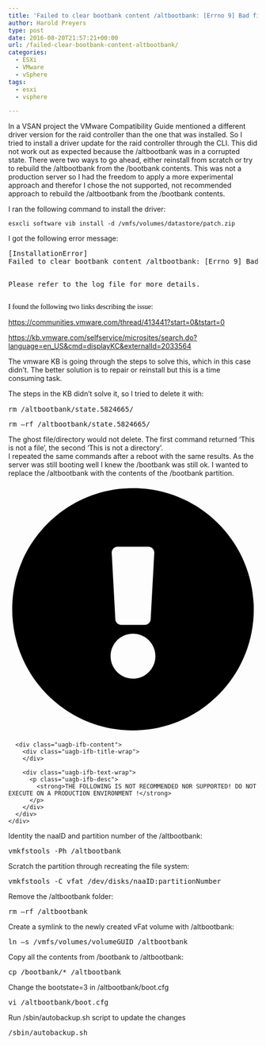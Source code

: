 ```yaml
---
title: 'Failed to clear bootbank content /altbootbank: [Errno 9] Bad file descriptor: ‘/altbootbank/state.xxxxxxx’'
author: Harold Preyers
type: post
date: 2016-08-20T21:57:21+00:00
url: /failed-clear-bootbank-content-altbootbank/
categories:
  - ESXi
  - VMware
  - vSphere
tags:
  - esxi
  - vsphere

---
```

In a VSAN project the VMware Compatibility Guide mentioned a different driver version for the raid controller than the one that was installed. So&nbsp;I tried to install a driver update for the&nbsp;raid controller through the CLI. This did not work out as expected&nbsp;because the /altbootbank was in a corrupted state. There were two ways to go ahead, either reinstall from scratch or try to rebuild the /altbootbank from the /bootbank contents. This was not a production server so I had the freedom to apply a more experimental approach and therefor I chose the not supported, not recommended approach to rebuild the /altbootbank from the /bootbank contents.

I ran the following command to install the driver:

<pre class="wp-block-code lang:shell"><code>esxcli software vib install -d /vmfs/volumes/datastore/patch.zip</code></pre>

I got the following error message:

<div class="wp-block-urvanov-syntax-highlighter-code-block">
  <pre class="nums:false nums-toggle:false lang:sh decode:true " >[InstallationError]
Failed to clear bootbank content /altbootbank: [Errno 9] Bad file descriptor: '/altbootbank/state.xxxxxxx'

Please refer to the log file for more details.</pre>
</div>

<span style="color: #000000; font-family: Calibri;">I found the following two links describing the issue</span>:

<https://communities.vmware.com/thread/413441?start=0&tstart=0>

<https://kb.vmware.com/selfservice/microsites/search.do?language=en_US&cmd=displayKC&externalId=2033564>

The vmware KB&nbsp;is going through the&nbsp;steps&nbsp;to solve this, which in this case didn’t. The better solution is to repair or reinstall but this is a time consuming task.

The steps in the KB didn&#8217;t solve it, so I tried to delete it with<span style="color: #000000; font-family: Calibri;">:</span>

<pre class="wp-block-preformatted lang:shell">rm /altbootbank/state.5824665/</pre>

<pre class="wp-block-preformatted lang:shell">rm –rf /altbootbank/state.5824665/</pre>

The ghost file/directory would not&nbsp;delete. The first command returned &#8216;This is not a file&#8217;, the second &#8216;This is not a directory&#8217;.  
I repeated the same commands after a reboot with the same results. As the server was still booting well I knew the /bootbank was still ok. I wanted to replace the /altbootbank with the contents of the /bootbank partition.

<div class="wp-block-uagb-info-box uagb-infobox__outer-wrap uagb-block-bc4694d8">
  <div class="uagb-infobox__content-wrap uagb-infobox uagb-infobox-has-icon uagb-infobox-icon-left uagb-infobox-left uagb-infobox-stacked-tablet uagb-infobox-image-valign-middle uagb-infobox-enable-border-radius ">
    <div class="uagb-ifb-left-right-wrap">
      <div class="uagb-ifb-image-icon-content uagb-ifb-imgicon-wrap">
        <div class="uagb-ifb-icon-wrap">
          <span class="uagb-ifb-icon"><svg xmlns="http://www.w3.org/2000/svg" viewbox="0 0 512 512"><path d="M504 256c0 136.997-111.043 248-248 248S8 392.997 8 256C8 119.083 119.043 8 256 8s248 111.083 248 248zm-248 50c-25.405 0-46 20.595-46 46s20.595 46 46 46 46-20.595 46-46-20.595-46-46-46zm-43.673-165.346l7.418 136c.347 6.364 5.609 11.346 11.982 11.346h48.546c6.373 0 11.635-4.982 11.982-11.346l7.418-136c.375-6.874-5.098-12.654-11.982-12.654h-63.383c-6.884 0-12.356 5.78-11.981 12.654z"></path></svg></span>
        </div>
      </div>
      
      <div class="uagb-ifb-content">
        <div class="uagb-ifb-title-wrap">
        </div>
        
        <div class="uagb-ifb-text-wrap">
          <p class="uagb-ifb-desc">
            <strong>THE FOLLOWING IS NOT RECOMMENDED NOR SUPPORTED! DO NOT EXECUTE ON A PRODUCTION ENVIRONMENT !</strong>
          </p>
        </div>
      </div>
    </div>
  </div>
</div>

Identity the naaID and partition number of the /altbootbank:

<pre class="wp-block-preformatted lang:shell">vmkfstools -Ph /altbootbank</pre>

Scratch the partition through recreating the file system:

<pre class="wp-block-preformatted lang:shell">vmkfstools -C vfat /dev/disks/naaID:partitionNumber</pre>

Remove the /altbootbank folder:

<pre class="wp-block-preformatted lang:shell">rm –rf /altbootbank</pre>

Create a symlink to the newly created vFat volume with /altbootbank:

<pre class="wp-block-preformatted lang:shell">ln –s /vmfs/volumes/volumeGUID /altbootbank</pre>

Copy all the contents from /bootbank to /altbootbank:

<pre class="wp-block-preformatted lang:shell">cp /bootbank/* /altbootbank</pre>

Change the bootstate=3 in /altbootbank/boot.cfg

<pre class="wp-block-preformatted lang:shell">vi /altbootbank/boot.cfg</pre>

Run /sbin/autobackup.sh script to update the changes

<pre class="wp-block-preformatted lang:shell">/sbin/autobackup.sh</pre>